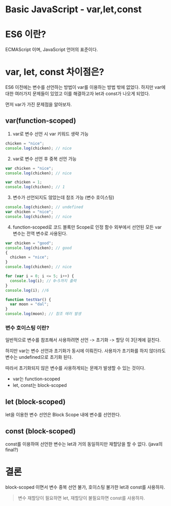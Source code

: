 # Basic JavaScript - var,let,const

# ES6 이란?

ECMAScript 이며, JavaScript 언어의 표준이다.

# var, let, const 차이점은?

ES6 이전에는 변수를 선언하는 방법이 var를 이용하는 방법 밖에 없었다. 하지만 var에 대한 여러가지 문제들이 있었고 이를 해결하고자 let과 const가 나오게 되었다.

먼저 var가 가진 문제점을 알아보자.

## var(function-scoped)

1. var로 변수 선언 시 var 키워드 생략 가능

```js
chicken = "nice";
console.log(chicken); // nice
```

2. var로 변수 선언 후 중복 선언 가능

```js
var chicken = "nice";
console.log(chicken); // nice

var chicken = 1;
console.log(chicken); // 1
```

3. 변수가 선언되지도 않았는데 참조 가능 (변수 호이스팅)

```js
console.log(chicken); // undefined
var chicken = "nice";
console.log(chicken); // nice
```

4. function-scoped로 코드 블록만 Scope로 인정
   함수 외부에서 선언된 모든 var 변수는 전역 변수로 사용된다.

```js
var chicken = "good";
console.log(chicken); // good
{
  chicken = "nice";
}
console.log(chicken); // nice

for (var i = 0; i <= 5; i++) {
  console.log(i); // 0~5까지 출력
}
console.log(i); //6

function testVar() {
  var moon = "dal";
}
console.log(moon); // 참조 에러 발생
```

### 변수 호이스팅 이란?

일반적으로 변수를 참조해서 사용하려면 선언 -> 초기화 -> 할당 이 3단계에 걸친다.

하지만 var는 변수 선언과 초기화가 동시에 이뤄진다. 사용자가 초기화를 하지 않더라도 변수는 undefined으로 초기화 된다.

따라서 초기화되지 않은 변수를 사용하게되는 문제가 발생할 수 있는 것이다.

- var는 function-scoped
- let, const는 block-scoped

## let (block-scoped)

let을 이용한 변수 선언은 Block Scope 내에 변수를 선언한다.

## const (block-scoped)

const를 이용하여 선언한 변수는 let과 거의 동일하지만 재할당을 할 수 없다. (java의 final?)

# 결론

block-scoped 이면서 변수 중복 선언 불가, 호이스팅 불가한 let과 const를 사용하자.

> 변수 재할당이 필요하면 let, 재할당이 불필요하면 const를 사용하자.
